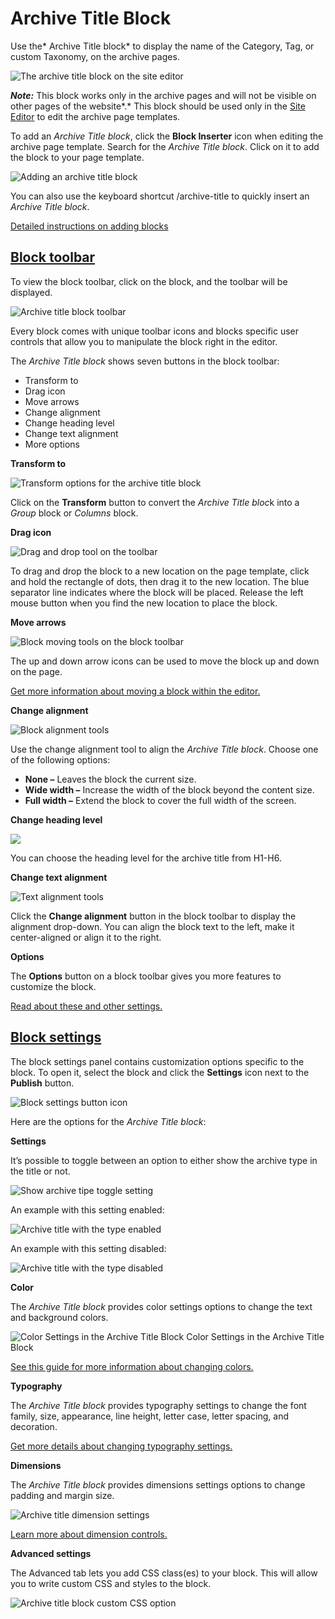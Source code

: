 # Archive Title Block


Use the* Archive Title block* to display the name of the Category, Tag, or custom Taxonomy, on the archive pages.

![The archive title block on the site editor](https://wordpress.org/documentation/files/2023/02/archive-title-block.png)

***Note:*** This block works only in the archive pages and will not be visible on other pages of the website*.* This block should be used only in the [Site Editor](https://wordpress.org/documentation/article/site-editor/) to edit the archive page templates.

To add an *Archive Title block*, click the **Block Inserter** icon when editing the archive page template. Search for the  *Archive Title block*. Click on it to add the block to your page template.

![Adding an archive title block](https://wordpress.org/documentation/files/2023/02/adding-an-archive-title.gif)

You can also use the keyboard shortcut /archive-title to quickly insert an *Archive Title block*.

[Detailed instructions on adding blocks](https://wordpress.org/documentation/article/adding-a-new-block/)

## [Block toolbar](https://wordpress.org/documentation/article/archive-title-block/#block-toolbar)

To view the block toolbar, click on the block, and the toolbar will be displayed.

![Archive title block toolbar](https://wordpress.org/documentation/files/2023/02/block-toolbar.png)

Every block comes with unique toolbar icons and blocks specific user controls that allow you to manipulate the block right in the editor.

The *Archive Title block* shows seven buttons in the block toolbar:

* Transform to
* Drag icon
* Move arrows
* Change alignment
* Change heading level
* Change text alignment
* More options

**Transform to**

![Transform options for the archive title block](https://wordpress.org/documentation/files/2023/02/transform-2.png)

Click on the **Transform** button to convert the *Archive Title bloc*k into a *Group* block or *Columns* block.

**Drag icon**

![Drag and drop tool on the toolbar](https://wordpress.org/documentation/files/2023/02/drag-and-drop-tools.png)

To drag and drop the block to a new location on the page template, click and hold the rectangle of dots, then drag it to the new location. The blue separator line indicates where the block will be placed. Release the left mouse button when you find the new location to place the block.

**Move arrows**

![Block moving tools on the block toolbar](https://wordpress.org/documentation/files/2023/02/block-moving-tools.png)

The up and down arrow icons can be used to move the block up and down on the page.

[Get more information about moving a block within the editor.](https://wordpress.org/documentation/article/moving-blocks/)

**Change alignment**

![Block alignment tools](https://wordpress.org/documentation/files/2023/02/block-align.png)

Use the change alignment tool to align the *Archive Title block*. Choose one of the following options:

* **None –** Leaves the block the current size.
* **Wide width –** Increase the width of the block beyond the content size.
* **Full width –** Extend the block to cover the full width of the screen.

**Change heading level**

![](https://wordpress.org/documentation/files/2023/02/heading-settings.png)

You can choose the heading level for the archive title from H1-H6.

**Change text alignment**

![Text alignment tools](https://wordpress.org/documentation/files/2023/02/block-alignment.png)

Click the **Change alignment** button in the block toolbar to display the alignment drop-down. You can align the block text to the left, make it center-aligned or align it to the right.

**Options**

The **Options** button on a block toolbar gives you more features to customize the block.

[Read about these and other settings.](https://wordpress.org/documentation/article/more-options/)

## [Block settings](https://wordpress.org/documentation/article/archive-title-block/#block-settings)

The block settings panel contains customization options specific to the block. To open it, select the block and click the **Settings** icon next to the **Publish** button.

![Block settings button icon](https://wordpress.org/documentation/files/2023/02/settings-icon.png)

Here are the options for the *Archive Title* *block*:

**Settings**

It’s possible to toggle between an option to either show the archive type in the title or not.

![Show archive tipe toggle setting](https://wordpress.org/documentation/files/2023/02/block-settings.png)

An example with this setting enabled:

![Archive title with the type enabled](https://wordpress.org/documentation/files/2023/02/archive-type-enabled.png)

An example with this setting disabled:

![Archive title with the type disabled](https://wordpress.org/documentation/files/2023/02/archive-type-disabled.png)

**Color**

The *Archive Title block* provides color settings options to change the text and background colors.

![Color Settings in the Archive Title Block](https://lh4.googleusercontent.com/vGd1bPidVEXdbHGSIQXoK_PJsIlt2uxxSNBruY4CYExWqpxY19xNxdJR1gWrU8DI0u8TUnckQaBp-MDl4431435PIQWztwspNaJJiDouBJ5K9bfsXUVWWfBNgOVfZV0r45EG1vA6)
Color Settings in the Archive Title Block

[See this guide for more information about changing colors.](https://wordpress.org/documentation/article/colors-settings-overview/)

**Typography**

The *Archive Title block* provides typography settings to change the font family, size, appearance, line height, letter case, letter spacing, and decoration.

[Get more details about changing typography settings.](https://wordpress.org/documentation/article/typography-settings-overview/)

**Dimensions**

The *Archive Title block* provides dimensions settings options to change padding and margin size.

![Archive title dimension settings](https://wordpress.org/documentation/files/2023/02/dimensions-settings.png)

[Learn more about dimension controls.](https://wordpress.org/documentation/article/dimension-controls-overview/)

**Advanced settings**

The Advanced tab lets you add CSS class(es) to your block. This will allow you to write custom CSS and styles to the block.

![Archive title block custom CSS option](https://wordpress.org/documentation/files/2023/02/css-classes.png)
